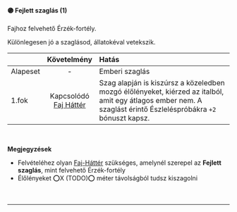 #### 🟣 Fejlett szaglás (1)

<!-- tag: erzekfortely -->

Fajhoz felvehető Érzék-fortély.

Különlegesen jó a szaglásod, állatokéval vetekszik.

| |  Követelmény | Hatás  |
| :----------- | :-----------: | :----------- |
| Alapeset| - | Emberi szaglás |
| 1.fok | Kapcsolódó<br />[Faj Háttér](../041_faj_hatterek.md) | Szag alapján is kiszúrsz a közeledben mozgó élőlényeket, kiérzed az italból, amit egy átlagos ember nem. A szaglást érintő Észleléspróbákra `+2` bónuszt kapsz. |

<br />

**Megjegyzések**

- Felvételéhez olyan [Faj-Háttér](041_faj_hatterek.md) szükséges, amelynél szerepel az **Fejlett szaglás**, mint felvehető Érzék-fortély
- Élőlényeket ⭕X (TODO)⭕ méter távolságból tudsz kiszagolni
 
<br />

---
